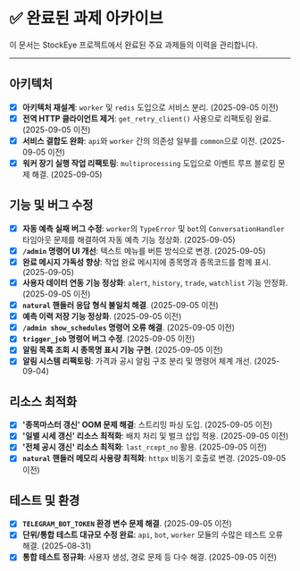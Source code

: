 # ✅ 완료된 과제 아카이브

이 문서는 StockEye 프로젝트에서 완료된 주요 과제들의 이력을 관리합니다.

---

## 아키텍처
- [x] **아키텍처 재설계**: `worker` 및 `redis` 도입으로 서비스 분리. (2025-09-05 이전)
- [x] **전역 HTTP 클라이언트 제거**: `get_retry_client()` 사용으로 리팩토링 완료. (2025-09-05 이전)
- [x] **서비스 결합도 완화**: `api`와 `worker` 간의 의존성 일부를 `common`으로 이전. (2025-09-05 이전)
- [x] **워커 장기 실행 작업 리팩토링**: `multiprocessing` 도입으로 이벤트 루프 블로킹 문제 해결. (2025-09-05)

## 기능 및 버그 수정
- [x] **자동 예측 실패 버그 수정**: `worker`의 `TypeError` 및 `bot`의 `ConversationHandler` 타임아웃 문제를 해결하여 자동 예측 기능 정상화. (2025-09-05)
- [x] **`/admin` 명령어 UI 개선**: 텍스트 메뉴를 버튼 방식으로 변경. (2025-09-05)
- [x] **완료 메시지 가독성 향상**: 작업 완료 메시지에 종목명과 종목코드를 함께 표시. (2025-09-05)
- [x] **사용자 데이터 연동 기능 정상화**: `alert`, `history`, `trade`, `watchlist` 기능 안정화. (2025-09-05 이전)
- [x] **`natural` 핸들러 응답 형식 불일치 해결**. (2025-09-05 이전)
- [x] **예측 이력 저장 기능 정상화**. (2025-09-05 이전)
- [x] **`/admin show_schedules` 명령어 오류 해결**. (2025-09-05 이전)
- [x] **`trigger_job` 명령어 버그 수정**. (2025-09-05 이전)
- [x] **알림 목록 조회 시 종목명 표시 기능 구현**. (2025-09-05 이전)
- [x] **알림 시스템 리팩토링**: 가격과 공시 알림 구조 분리 및 명령어 체계 개선. (2025-09-04)

## 리소스 최적화
- [x] **'종목마스터 갱신' OOM 문제 해결**: 스트리밍 파싱 도입. (2025-09-05 이전)
- [x] **'일별 시세 갱신' 리소스 최적화**: 배치 처리 및 벌크 삽입 적용. (2025-09-05 이전)
- [x] **'전체 공시 갱신' 리소스 최적화**: `last_rcept_no` 활용. (2025-09-05 이전)
- [x] **`natural` 핸들러 메모리 사용량 최적화**: `httpx` 비동기 호출로 변경. (2025-09-05 이전)

## 테스트 및 환경
- [x] **`TELEGRAM_BOT_TOKEN` 환경 변수 문제 해결**. (2025-09-05 이전)
- [x] **단위/통합 테스트 대규모 수정 완료**: `api`, `bot`, `worker` 모듈의 수많은 테스트 오류 해결. (2025-08-31)
- [x] **통합 테스트 정규화**: 사용자 생성, 경로 문제 등 다수 해결. (2025-09-05 이전)
